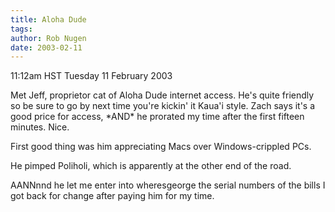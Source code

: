 ```yaml
---
title: Aloha Dude
tags: 
author: Rob Nugen
date: 2003-02-11
---
```


<p class=date>11:12am HST Tuesday 11 February 2003</p>

<p>Met Jeff, proprietor cat of Aloha Dude internet access.  He's quite
friendly so be sure to go by next time you're kickin' it Kaua'i style.
Zach says it's a good price for access, *AND* he prorated my time
after the first fifteen minutes.  Nice.</p>

<p>First good thing was him appreciating Macs over Windows-crippled PCs.</p>

<p>He pimped Poliholi, which is apparently at the other end of the
road.</p>

<p>AANNnnd he let me enter into wheresgeorge the serial numbers of the
bills I got back for change after paying him for my time.</p>
